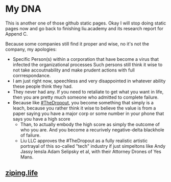 # My DNA

This is another one of those github static pages. Okay I will stop doing static pages now and go back to finishing liu.academy and its research report for Append C.

Because some companies still find it proper and wise, no it's not the company, my apologies:
 - Specific Person(s) within a corporation that have become a virus that infected the organizational processes
Such persons still think it wise to not take accoutnability and make prudent actions with full corrrespondance.
 - I am just right now, speechless and very disappointed in whatever ability these people think they had.
 - They never had any. If you need to retaliate to get what you want in life, then you are pretty much someone who admitted to complete failure.
 - Because like [#TheDropout](https://www.hulu.com/series/the-dropout-13988f84-f1c8-40dd-a73c-4e71ab4bbe63), you become something that simply is a leach, because you rather think it wise to believe the value is from a paper saying you have a major corp or some number in your phone that says you have a high score
   - Than, to actually embody the high score as simply the outcome of who you are. And you become a recurively negative-delta blackhole of failure.
   - Liu LLC approves the #TheDropout as a fully realistic artistic portrayal of this so-called "tech" industry if just simpeltons like Andy Jassy lensla Adam Selipsky et al, with their Attorney Drones of Yes Mans.
   
   
## [ziping.life](https://ajassy.cn/uighur)
